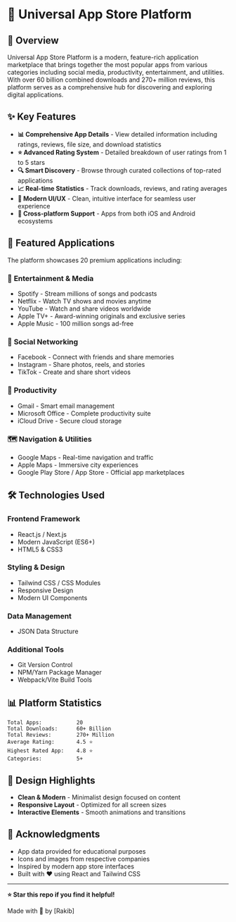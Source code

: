 # 📱 Universal App Store Platform

## 🌟 Overview

Universal App Store Platform is a modern, feature-rich application marketplace that brings together the most popular apps from various categories including social media, productivity, entertainment, and utilities. With over 60 billion combined downloads and 270+ million reviews, this platform serves as a comprehensive hub for discovering and exploring digital applications.

## ✨ Key Features

- **📊 Comprehensive App Details** - View detailed information including ratings, reviews, file size, and download statistics
- **⭐ Advanced Rating System** - Detailed breakdown of user ratings from 1 to 5 stars
- **🔍 Smart Discovery** - Browse through curated collections of top-rated applications
- **📈 Real-time Statistics** - Track downloads, reviews, and rating averages
- **🎨 Modern UI/UX** - Clean, intuitive interface for seamless user experience
- **📱 Cross-platform Support** - Apps from both iOS and Android ecosystems

## 🎯 Featured Applications

The platform showcases 20 premium applications including:

### 🎵 **Entertainment & Media**
- Spotify - Stream millions of songs and podcasts
- Netflix - Watch TV shows and movies anytime
- YouTube - Watch and share videos worldwide
- Apple TV+ - Award-winning originals and exclusive series
- Apple Music - 100 million songs ad-free

### 📱 **Social Networking**
- Facebook - Connect with friends and share memories
- Instagram - Share photos, reels, and stories
- TikTok - Create and share short videos

### 💼 **Productivity**
- Gmail - Smart email management
- Microsoft Office - Complete productivity suite
- iCloud Drive - Secure cloud storage

### 🗺️ **Navigation & Utilities**
- Google Maps - Real-time navigation and traffic
- Apple Maps - Immersive city experiences
- Google Play Store / App Store - Official app marketplaces

## 🛠️ Technologies Used

### **Frontend Framework**
- React.js / Next.js
- Modern JavaScript (ES6+)
- HTML5 & CSS3

### **Styling & Design**
- Tailwind CSS / CSS Modules
- Responsive Design
- Modern UI Components

### **Data Management**
- JSON Data Structure

### **Additional Tools**
- Git Version Control
- NPM/Yarn Package Manager
- Webpack/Vite Build Tools

## 📊 Platform Statistics

```
Total Apps:           20
Total Downloads:      60+ Billion
Total Reviews:        270+ Million
Average Rating:       4.5 ⭐
Highest Rated App:    4.8 ⭐
Categories:           5+
```


## 🎨 Design Highlights

- **Clean & Modern** - Minimalist design focused on content
- **Responsive Layout** - Optimized for all screen sizes
- **Interactive Elements** - Smooth animations and transitions




## 🙏 Acknowledgments

- App data provided for educational purposes
- Icons and images from respective companies
- Inspired by modern app store interfaces
- Built with ❤️ using React and Tailwind CSS

---

**⭐ Star this repo if you find it helpful!**

Made with 💙 by [Rakib]
